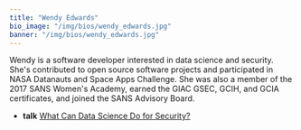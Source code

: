 ```yaml
---
title: "Wendy Edwards"
bio_image: "/img/bios/wendy_edwards.jpg"
banner: "/img/bios/wendy_edwards.jpg"
---
```


Wendy is a software developer interested in data science and security.  She's contributed to open source software projects and participated in NASA Datanauts and Space Apps Challenge.  She was also a member of the 2017 SANS Women's Academy, earned the GIAC GSEC, GCIH, and GCIA certificates, and joined the SANS Advisory Board.

* **talk** [What Can Data Science Do for Security?](/talks/what_can_data_science_do_for_security)
